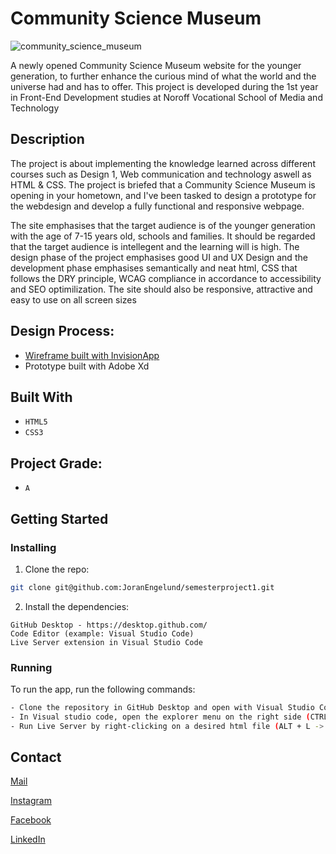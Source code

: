 # Community Science Museum

![community_science_museum](https://user-images.githubusercontent.com/56642663/195356415-de456eb6-8e4c-4abd-94be-cc3e86456bc8.jpg)

A newly opened Community Science Museum website for the younger generation, to further enhance the curious mind of what the world and the universe had and has to offer. This project is developed during the 1st year in Front-End Development studies at Noroff Vocational School of Media and Technology

## Description

The project is about implementing the knowledge learned across different courses such as Design 1, Web communication and technology aswell as HTML & CSS. The project is briefed that a Community Science Museum is opening in your hometown, and I've been tasked to design a prototype for the webdesign and develop a fully functional and responsive webpage.

The site emphasises that the target audience is of the younger generation with the age of 7-15 years old, schools and families. It should be regarded that the target audience is intellegent and the learning will is high. The design phase of the project emphasises good UI and UX Design and the development phase emphasises semantically and neat html, CSS that follows the DRY principle, WCAG compliance in accordance to accessibility and SEO optimilization. The site should also be responsive, attractive and easy to use on all screen sizes

## Design Process:
- [Wireframe built with InvisionApp](https://www.invisionapp.com/)
- Prototype built with Adobe Xd

## Built With

- ```HTML5```
- ```CSS3```

## Project Grade:
- ```A```

## Getting Started

### Installing


1. Clone the repo:

```bash
git clone git@github.com:JoranEngelund/semesterproject1.git
```

2. Install the dependencies:

```
GitHub Desktop - https://desktop.github.com/
Code Editor (example: Visual Studio Code)
Live Server extension in Visual Studio Code
```

### Running

To run the app, run the following commands:

```bash
- Clone the repository in GitHub Desktop and open with Visual Studio Code from the menu (CTRL + SHIFT + A)
- In Visual studio code, open the explorer menu on the right side (CTRL + SHIFT + E)
- Run Live Server by right-clicking on a desired html file (ALT + L -> ALT + O)
```

## Contact

[Mail](mailto:joranengelund@hotmail.com)

[Instagram](https://www.instagram.com/joranengelund/)

[Facebook](https://www.facebook.com/joranengelund)

[LinkedIn](https://www.linkedin.com/in/j%C3%B8ran-engelund-937649252/)
